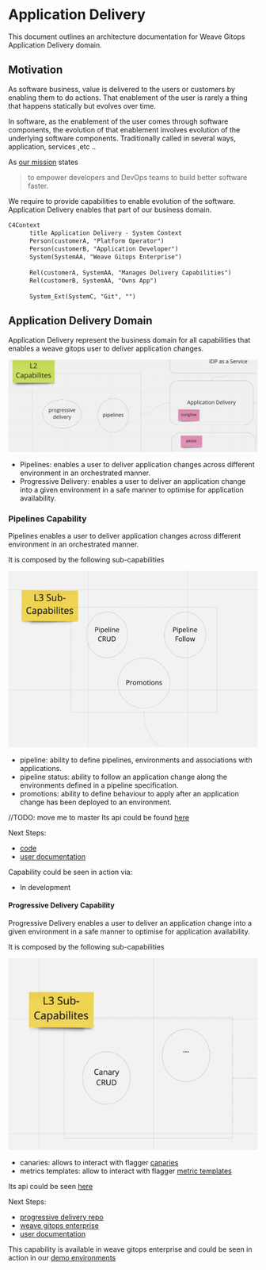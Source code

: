 # Application Delivery 

This document outlines an architecture documentation for Weave Gitops Application Delivery domain.

## Motivation

As software business, value is delivered to the users or customers by enabling them to do actions. 
That enablement of the user is rarely a thing that happens statically but evolves over time. 

In software, as the enablement of the user comes through software components, the evolution of that enablement 
involves evolution of the underlying software components. Traditionally called in several ways, application, services ,etc ..

As [our mission](https://www.weave.works/company/) states
> to empower developers and DevOps teams to build better software faster. 

We require to provide capabilities to enable evolution of the software. Application Delivery enables that part of our
business domain.


```mermaid
C4Context
      title Application Delivery - System Context
      Person(customerA, "Platform Operator")
      Person(customerB, "Application Developer")      
      System(SystemAA, "Weave Gitops Enterprise")

      Rel(customerA, SystemAA, "Manages Delivery Capabilities")
      Rel(customerB, SystemAA, "Owns App")

      System_Ext(SystemC, "Git", "") 
```


## Application Delivery Domain

Application Delivery represent the business domain for all capabilities that enables a weave gitops user to deliver application changes.

![application domain diagram](imgs/application-delivery-domain.png)

- Pipelines: enables a user to deliver application changes across different environment in an orchestrated manner. 
- Progressive Delivery: enables a user to deliver an application change into a given environment in a safe manner to optimise for application availability.

### Pipelines Capability

Pipelines enables a user to deliver application changes across different environment in an orchestrated manner.

It is composed by the following sub-capabilities

![](imgs/pipelines.png)

- pipeline: ability to define pipelines, environments and associations with applications. 
- pipeline status: ability to follow an application change along the environments defined in a pipeline specification.
- promotions: ability to define behaviour to apply after an application change has been deployed to an environment.

//TODO: move me to master
Its api could be found [here](https://github.com/weaveworks/weave-gitops-enterprise/blob/af0da2a895d205d837d1c7afaf29977225e01957/api/pipelines/pipelines.proto)

Next Steps:
- [code](https://github.com/weaveworks/weave-gitops-enterprise)
- [user documentation](https://docs.gitops.weave.works/docs/enterprise/intro/index.html)

Capability could be seen in action via:
- In development

#### Progressive Delivery Capability

Progressive Delivery enables a user to deliver an application change into a given environment in a safe manner to optimise for application availability.

It is composed by the following sub-capabilities

![](imgs/progressive-delivery.png)

- canaries: allows to interact with flagger [canaries](https://docs.flagger.app/usage/how-it-works#canary-resource)
- metrics templates: allow to interact with flagger [metric templates](https://docs.flagger.app/usage/metrics#custom-metrics)

Its api could be seen [here](https://github.com/weaveworks/progressive-delivery/blob/main/api/prog/prog.proto)

Next Steps:
- [progressive delivery repo](https://github.com/weaveworks/progressive-delivery)
- [weave gitops enterprise](https://github.com/weaveworks/weave-gitops-enterprise)
- [user documentation](https://docs.gitops.weave.works/docs/guides/delivery/0)

This capability is available in weave gitops enterprise and could be seen in 
action in our [demo environments](https://demo-01.wge.dev.weave.works/applications/delivery)













